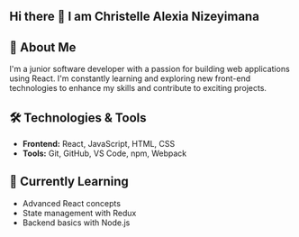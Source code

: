 ## Hi there 👋 I am Christelle Alexia Nizeyimana

## 🚀 About Me
I'm a junior software developer with a passion for building web applications using React. I'm constantly learning and exploring new front-end technologies to enhance my skills and contribute to exciting projects.


## 🛠️ Technologies & Tools
- **Frontend:** React, JavaScript, HTML, CSS
- **Tools:** Git, GitHub, VS Code, npm, Webpack

## 🌱 Currently Learning
- Advanced React concepts
- State management with Redux
- Backend basics with Node.js

